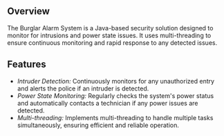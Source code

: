 ## Overview
The Burglar Alarm System is a Java-based security solution designed to monitor for intrusions and power state issues. It uses multi-threading to ensure continuous monitoring and rapid response to any detected issues.

## Features
- *Intruder Detection:* Continuously monitors for any unauthorized entry and alerts the police if an intruder is detected.
- *Power State Monitoring:* Regularly checks the system's power status and automatically contacts a technician if any power issues are detected.
- *Multi-threading:* Implements multi-threading to handle multiple tasks simultaneously, ensuring efficient and reliable operation.
